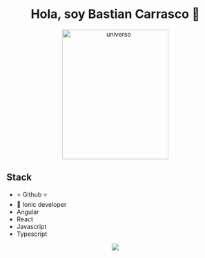 <div align="center">
<h1 align="center">Hola, soy <a>Bastian Carrasco</a> 👋</h1>
<img src="https://images.pexels.com/photos/956999/milky-way-starry-sky-night-sky-star-956999.jpeg?auto=compress&cs=tinysrgb&w=1260&h=750&dpr=1" width="70%" height="300" alt="universo">
</div>



## Stack
- ⭐ Github ⭐ 
- 📲 Ionic developer
- Angular
- React
- Javascript
- Typescript

<p align="center">
  <a href="https://skillicons.dev">
    <img src="https://skillicons.dev/icons?i=git,kubernetes,docker,c,vim" />
  </a>
</p>

